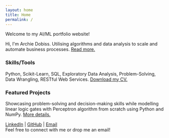```yaml
---
layout: home
title: Home
permalink: /
---
```


Welcome to my AI/ML portfolio website!

Hi, I'm Archie Dobiss. Utilising algorithms and data analysis to scale and automate business processes. [Read more.](/about)

### Skills/Tools
Python, Scikit-Learn, SQL, Exploratory Data Analysis, Problem-Solving, Data Wrangling, RESTful Web Services. [Download my CV.](/assets/archie-dobiss-cv.pdf)

### Featured Projects
Showcasing problem-solving and decision-making skills while modelling linear logic gates with Perceptron algorithm from scratch using Python and NumPy. [More details.](/projects/linear-logic-gates-with-perceptron)

[LinkedIn](https://www.linkedin.com/in/adobiss) | [GitHub](https://github.com/adobiss) | [Email](mailto:archie.dobiss@gmail.com)  
Feel free to connect with me or drop me an email!